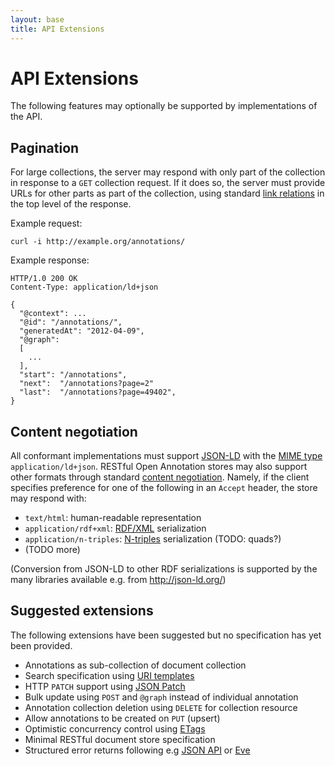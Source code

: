 ```yaml
---
layout: base
title: API Extensions
---
```


# API Extensions

The following features may optionally be supported by implementations
of the API.

## Pagination

For large collections, the server may respond with only part of the
collection in response to a `GET` collection request. If it does so,
the server must provide URLs for other parts as part of the
collection, using standard [link
relations](http://www.iana.org/assignments/link-relations/link-relations.xhtml)
in the top level of the response.

Example request:

    curl -i http://example.org/annotations/

Example response:

    HTTP/1.0 200 OK
    Content-Type: application/ld+json
    
    {
      "@context": ...
      "@id": "/annotations/",
      "generatedAt": "2012-04-09",
      "@graph":
      [
        ...
      ],
      "start": "/annotations",
      "next":  "/annotations?page=2"
      "last":  "/annotations?page=49402",
    }

## Content negotiation

All conformant implementations must support [JSON-LD](http://json-ld.org) with the [MIME type](http://en.wikipedia.org/wiki/MIME) `application/ld+json`. RESTful Open Annotation stores may also support other formats through standard [content negotiation](http://en.wikipedia.org/wiki/Content_negotiation). Namely, if the client specifies preference for one of the following in an `Accept` header, the store may respond with:

* `text/html`: human-readable representation
* `application/rdf+xml`: [RDF/XML](http://www.w3.org/TR/REC-rdf-syntax/) serialization
* `application/n-triples`: [N-triples](http://www.w3.org/TR/n-triples/) serialization (TODO: quads?)
* (TODO more)

(Conversion from JSON-LD to other RDF serializations is supported by the many libraries available e.g. from <http://json-ld.org/>)

<!--
(TODO PUT/POST w/Content-Type other than application/ld+json)
-->

## Suggested extensions

The following extensions have been suggested but no specification has
yet been provided.

* Annotations as sub-collection of document collection
* Search specification using [URI
  templates](https://tools.ietf.org/html/rfc6570)
* HTTP `PATCH` support using [JSON Patch](https://tools.ietf.org/html/rfc6902)
* Bulk update using `POST` and `@graph` instead of individual annotation
* Annotation collection deletion using `DELETE` for collection resource
* Allow annotations to be created on `PUT` (upsert)
* Optimistic concurrency control using
  [ETags](http://en.wikipedia.org/wiki/HTTP_ETag)
* Minimal RESTful document store specification
* Structured error returns following e.g [JSON
  API](http://jsonapi.org/format/#errors) or
  [Eve](http://python-eve.org/features.html#data-validation)

